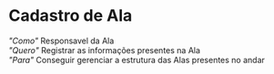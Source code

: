# Cadastro de Ala

*"Como"* Responsavel da Ala  
*"Quero"* Registrar as informações presentes na Ala  
*"Para"* Conseguir gerenciar a estrutura das Alas presentes no andar  